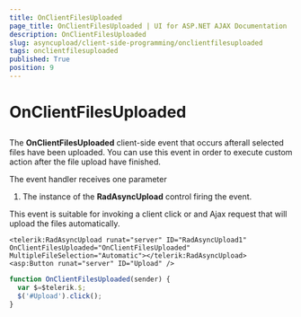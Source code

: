 ```yaml
---
title: OnClientFilesUploaded
page_title: OnClientFilesUploaded | UI for ASP.NET AJAX Documentation
description: OnClientFilesUploaded
slug: asyncupload/client-side-programming/onclientfilesuploaded
tags: onclientfilesuploaded
published: True
position: 9
---
```


# OnClientFilesUploaded

## 

The __OnClientFilesUploaded__ client-side event that occurs afterall selected files have been uploaded. You can use this event in order to execute custom action after the file upload have finished.

The event handler receives one parameter

1. The instance of the __RadAsyncUpload__ control firing the event.

This event is suitable for invoking a client click or and Ajax request that will upload the files automatically.

````ASPNET
<telerik:RadAsyncUpload runat="server" ID="RadAsyncUpload1" OnClientFilesUploaded="OnClientFilesUploaded" MultipleFileSelection="Automatic"></telerik:RadAsyncUpload>
<asp:Button runat="server" ID="Upload" />
````

````JavaScript
function OnClientFilesUploaded(sender) {
  var $=$telerik.$;
  $('#Upload').click();
}
````


